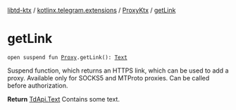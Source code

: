 [libtd-ktx](../../index.md) / [kotlinx.telegram.extensions](../index.md) / [ProxyKtx](index.md) / [getLink](./get-link.md)

# getLink

`open suspend fun `[`Proxy`](https://tdlibx.github.io/td/docs/org/drinkless/td/libcore/telegram/TdApi.Proxy.html)`.getLink(): `[`Text`](https://tdlibx.github.io/td/docs/org/drinkless/td/libcore/telegram/TdApi.Text.html)

Suspend function, which returns an HTTPS link, which can be used to add a proxy. Available only
for SOCKS5 and MTProto proxies. Can be called before authorization.

**Return**
[TdApi.Text](https://tdlibx.github.io/td/docs/org/drinkless/td/libcore/telegram/TdApi.Text.html) Contains some text.

